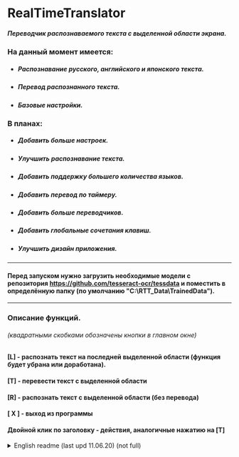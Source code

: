 # RealTimeTranslator
##### Переводчик распознаваемого текста с выделенной области экрана.  
### На данный момент имеется:
- ##### Распознавание русского, английского и японского текста.
- ##### Перевод распознанного текста.
- ##### Базовые настройки.
### В планах:
- ##### Добавить больше настроек.
- ##### Улучшить распознавание текста.
- ##### Добавить поддержку большего количества языков.
- ##### Добавить перевод по таймеру.
- ##### Добавить больше переводчиков.
- ##### Добавить глобальные сочетания клавиш.
- ##### Улучшить дизайн приложения.
---
#### Перед запуском нужно загрузить необходимые модели с репозитория https://github.com/tesseract-ocr/tessdata и поместить в определённую папку (по умолчанию "C:\RTT_Data\TrainedData").
---

### Описание функций. 
###### (квадратными скобками обозначены кнопки в главном окне)
#### [L] - распознать текст на последней выделенной области (функция будет убрана или доработана).
#### [T] - перевести текст с выделенной области
#### [R] - распознать текст с выделенной области (без перевода)
#### [ X ] - выход из программы
#### Двойной клик по заголовку - действия, аналогичные нажатию на [T]

<details>
  <summary>English readme (last upd 11.06.20) (not full)</summary>
  The translator of the recognizable text from the selected area of the screen.  <br>
  At the moment is available: <br>
-  Recognition of the Russian, English and Japanese text. <br>
-  Translate of the recognized text.<br>
-  Basic settings.<br>
  In plans:<br>
-  Add more settings.<br>
-  Improve text recognition.<br>
-  Add support for more languages.<br>
-  Add more thanslators.<br>
-  Add global keyboard shortcuts.<br>
-  Improve the app design.<br>
<hr>
Before start you need to load necessary models from the repository https://github.com/tesseract-ocr/tessdata and place in a certain folder (by default it's "C:\RTT_Data\TrainedData").
</details>
